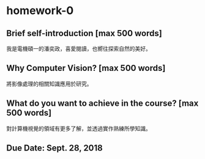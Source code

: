 # homework-0

## Brief self-introduction [max 500 words]
我是電機碩一的潘奕政，喜愛閱讀，也嚮往探索自然的美好。
## Why Computer Vision? [max 500 words]
將影像處理的相關知識應用於研究。
## What do you want to achieve in the course? [max 500 words]
對計算機視覺的領域有更多了解，並透過實作熟練所學知識。
## Due Date: Sept. 28, 2018
